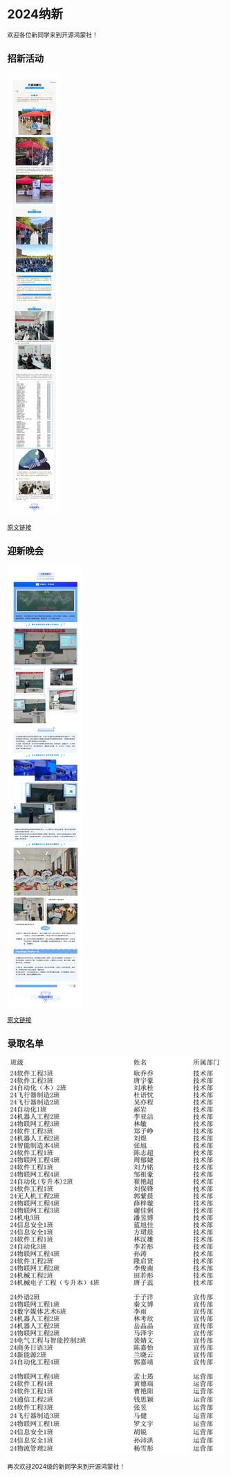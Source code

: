 # 2024纳新

欢迎各位新同学来到开源鸿蒙社！

## 招新活动

![Recruitment](../../public/recruitment/Recruitment-1.jpg)

[原文链接](https://mp.weixin.qq.com/s/aAVoXFOFfJcUa1ZkVr8qzA)

## 迎新晚会

![Evening Party](../../public/recruitment/Evening_Party-1.jpg)

[原文链接](https://mp.weixin.qq.com/s/Fc2I0YecKWqeZht-kF8ufA)

## 录取名单

![New Member](../../public/recruitment/New_Members.jpg)


再次欢迎2024级的新同学来到开源鸿蒙社！
